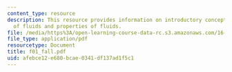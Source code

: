 ```yaml
---
content_type: resource
description: This resource provides information on introductory concepts and definitions
  of fluids and properties of fluids.
file: /media/https%3A/open-learning-course-data-rc.s3.amazonaws.com/16-01-unified-engineering-i-ii-iii-iv-fall-2005-spring-2006/afebce12e680bcae0341df137ad1f5c1_f01_fall.pdf
file_type: application/pdf
resourcetype: Document
title: f01_fall.pdf
uid: afebce12-e680-bcae-0341-df137ad1f5c1
---
```

